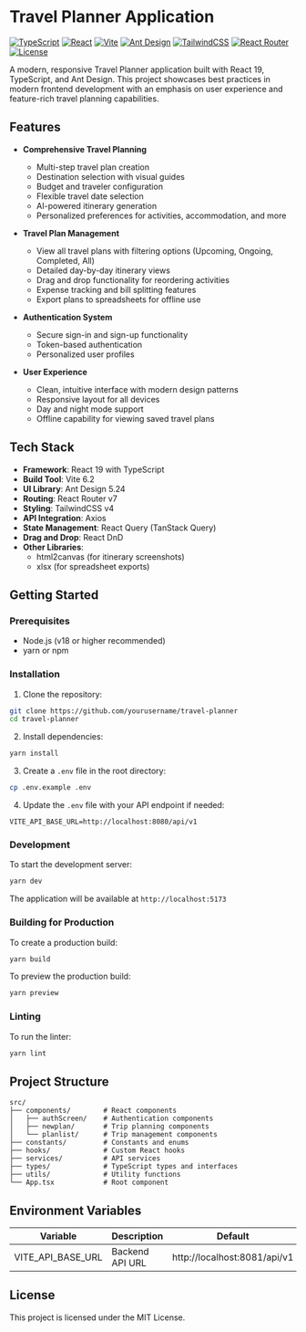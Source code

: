 # Travel Planner Application

[![TypeScript](https://img.shields.io/badge/TypeScript-5.7-blue.svg)](https://www.typescriptlang.org/)
[![React](https://img.shields.io/badge/React-19-blue.svg)](https://reactjs.org/)
[![Vite](https://img.shields.io/badge/Vite-6.2-646CFF.svg)](https://vitejs.dev/)
[![Ant Design](https://img.shields.io/badge/Ant%20Design-5.24-0170FE.svg)](https://ant.design/)
[![TailwindCSS](https://img.shields.io/badge/TailwindCSS-4.1-38B2AC.svg)](https://tailwindcss.com/)
[![React Router](https://img.shields.io/badge/React%20Router-7.5-CA4245.svg)](https://reactrouter.com/)
[![License](https://img.shields.io/badge/License-MIT-green.svg)](LICENSE)

A modern, responsive Travel Planner application built with React 19, TypeScript, and Ant Design. This project showcases best practices in modern frontend development with an emphasis on user experience and feature-rich travel planning capabilities.

## Features

- **Comprehensive Travel Planning**
  - Multi-step travel plan creation
  - Destination selection with visual guides
  - Budget and traveler configuration
  - Flexible travel date selection
  - AI-powered itinerary generation
  - Personalized preferences for activities, accommodation, and more

- **Travel Plan Management**
  - View all travel plans with filtering options (Upcoming, Ongoing, Completed, All)
  - Detailed day-by-day itinerary views
  - Drag and drop functionality for reordering activities
  - Expense tracking and bill splitting features
  - Export plans to spreadsheets for offline use

- **Authentication System**
  - Secure sign-in and sign-up functionality
  - Token-based authentication
  - Personalized user profiles

- **User Experience**
  - Clean, intuitive interface with modern design patterns
  - Responsive layout for all devices
  - Day and night mode support
  - Offline capability for viewing saved travel plans

## Tech Stack

- **Framework**: React 19 with TypeScript
- **Build Tool**: Vite 6.2
- **UI Library**: Ant Design 5.24
- **Routing**: React Router v7
- **Styling**: TailwindCSS v4
- **API Integration**: Axios
- **State Management**: React Query (TanStack Query)
- **Drag and Drop**: React DnD
- **Other Libraries**: 
  - html2canvas (for itinerary screenshots)
  - xlsx (for spreadsheet exports)

## Getting Started

### Prerequisites

- Node.js (v18 or higher recommended)
- yarn or npm

### Installation

1. Clone the repository:
```bash
git clone https://github.com/yourusername/travel-planner
cd travel-planner
```

2. Install dependencies:
```bash
yarn install
```

3. Create a `.env` file in the root directory:
```bash
cp .env.example .env
```

4. Update the `.env` file with your API endpoint if needed:
```
VITE_API_BASE_URL=http://localhost:8080/api/v1
```

### Development

To start the development server:

```bash
yarn dev
```

The application will be available at `http://localhost:5173`

### Building for Production

To create a production build:

```bash
yarn build
```

To preview the production build:

```bash
yarn preview
```

### Linting

To run the linter:

```bash
yarn lint
```

## Project Structure

```
src/
├── components/        # React components
│   ├── authScreen/    # Authentication components
│   ├── newplan/       # Trip planning components
│   └── planlist/      # Trip management components
├── constants/         # Constants and enums
├── hooks/             # Custom React hooks
├── services/          # API services
├── types/             # TypeScript types and interfaces
├── utils/             # Utility functions
└── App.tsx            # Root component
```

## Environment Variables

| Variable | Description | Default |
|----------|-------------|---------|
| VITE_API_BASE_URL | Backend API URL | http://localhost:8081/api/v1 |

## License

This project is licensed under the MIT License.
